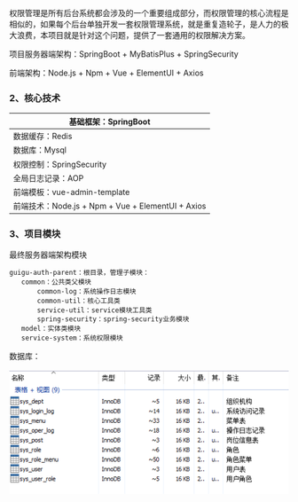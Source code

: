 ​    权限管理是所有后台系统都会涉及的一个重要组成部分，而权限管理的核心流程是相似的，如果每个后台单独开发一套权限管理系统，就是重复造轮子，是人力的极大浪费，本项目就是针对这个问题，提供了一套通用的权限解决方案。

项目服务器端架构：SpringBoot + MyBatisPlus + SpringSecurity

前端架构：Node.js + Npm + Vue + ElementUI + Axios

### 2、核心技术

| 基础框架：SpringBoot                              |
| ------------------------------------------------- |
| 数据缓存：Redis                                   |
| 数据库：Mysql                                     |
| 权限控制：SpringSecurity                          |
| 全局日志记录：AOP                                 |
| 前端模板：vue-admin-template                      |
| 前端技术：Node.js + Npm + Vue + ElementUI + Axios |

### 3、项目模块

最终服务器端架构模块

```sh
guigu-auth-parent：根目录，管理子模块：
​	common：公共类父模块
​		common-log：系统操作日志模块
​		common-util：核心工具类
​		service-util：service模块工具类
​		spring-security：spring-security业务模块
​	model：实体类模块
​	service-system：系统权限模块
```

数据库：

![](../../../%E7%AC%94%E8%AE%B0%E5%9B%BE%E7%89%87/Java/%E9%A1%B9%E7%9B%AE/%E6%9D%83%E9%99%90%E7%B3%BB%E7%BB%9F/%E6%95%B0%E6%8D%AE%E5%BA%93.png)

